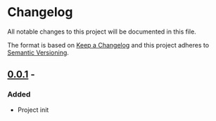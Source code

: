 # Changelog
All notable changes to this project will be documented in this file.

The format is based on [Keep a Changelog](http://keepachangelog.com/en/1.0.0/)
and this project adheres to [Semantic Versioning](http://semver.org/spec/v2.0.0.html).


## [0.0.1] - 
### Added
- Project init

[0.0.1]: https://github.com/transloyd/core.topy.app/releases/tag/0.1.0
